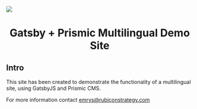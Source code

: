 <img align="center" src="https://rubiconstrategy.com/static/28e4d743575535207b895c64f41eac18/53973/logo-R-red.png">
<h1 align="center">
  Gatsby + Prismic Multilingual Demo Site
</h1>

## Intro

This site has been created to demonstrate the functionality of a multilingual site, using GatsbyJS and Prismic CMS.

For more information contact emrys@rubiconstrategy.com
